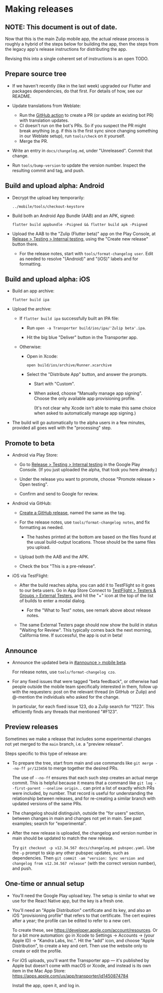 # Making releases

## NOTE: This document is out of date.

Now that this is the main Zulip mobile app, the actual release process
is roughly a hybrid of the steps below for building the app,
then the steps from the legacy app's release instructions for
distributing the app.

Revising this into a single coherent set of instructions
is an open TODO.


## Prepare source tree

* If we haven't recently (like in the last week) upgraded our
  Flutter and packages dependencies, do that first.
  For details of how, see our README.

* Update translations from Weblate:
  * Run the [GitHub action][weblate-github-action] to create a PR
    (or update an existing bot PR) with translation updates.
  * CI doesn't run on the bot's PRs.  So if you suspect the PR might
    break anything (e.g. if this is the first sync since changing
    something in our Weblate setup), run `tools/check` on it yourself.
  * Merge the PR.

* Write an entry in `docs/changelog.md`, under "Unreleased".
  Commit that change.

* Run `tools/bump-version` to update the version number.
  Inspect the resulting commit and tag, and push.

[weblate-github-action]: https://github.com/zulip/zulip-flutter/actions/workflows/update-translations.yml


## Build and upload alpha: Android

* Decrypt the upload key temporarily:

  ```
  ../mobile/tools/checkout-keystore
  ```

* Build both an Android App Bundle (AAB) and an APK, signed:

  ```
  flutter build appbundle -Psigned && flutter build apk -Psigned
  ```

* Upload the AAB to the "Zulip (Flutter beta)" app on the Play Console,
  at [Release > Testing > Internal testing][play-internaltesting],
  using the "Create new release" button there.

  * For the release notes, start with `tools/format-changelog user`.
    Edit as needed to resolve "(Android)" and "(iOS)" labels
    and for formatting.

[play-internaltesting]: https://play.google.com/console/developers/8060868091387311598/app/4972181690507348330/tracks/internal-testing


## Build and upload alpha: iOS

* Build an app archive:

  ```
  flutter build ipa
  ```

* Upload the archive:

  * If `flutter build ipa` successfully built an IPA file:

    * Run `open -a Transporter build/ios/ipa/'Zulip beta'.ipa`.

    * Hit the big blue "Deliver" button in the Transporter app.

  * Otherwise:

    * Open in Xcode:

      ```
      open build/ios/archive/Runner.xcarchive
      ```

    * Select the "Distribute App" button, and answer the prompts.

      * Start with "Custom".

      * When asked, choose "Manually manage app signing".
        Choose the only available app provisioning profile.

        (It's not clear why Xcode isn't able to make this same choice
        when asked to automatically manage app signing.)

* The build will go automatically to the alpha users in a few minutes,
  provided all goes well with the "processing" step.


## Promote to beta

* Android via Play Store:

  * Go to [Release > Testing > Internal testing][play-internaltesting]
    in the Google Play Console.  (If you just uploaded the alpha, that
    took you here already.)

  * Under the release you want to promote, choose "Promote release >
    Open testing".

  * Confirm and send to Google for review.


* Android via GitHub:

  * [Create a GitHub release](https://github.com/zulip/zulip-flutter/releases/new),
    named the same as the tag.

  * For the release notes, use `tools/format-changelog notes`,
    and fix formatting as needed.

    * The hashes printed at the bottom are based on the files found at
      the usual build-output locations.  Those should be the same
      files you upload.

  * Upload both the AAB and the APK.

  * Check the box "This is a pre-release".


* iOS via TestFlight:

  * After the build reaches alpha, you can add it to TestFlight so it
    goes to our beta users.  Go in App Store Connect to [TestFlight >
    Testers & Groups > External Testers][asc-external],
    and hit the "+" icon at the top of the list of builds to enter a
    modal dialog.

    * For the "What to Test" notes, see remark above about release notes.

  * The same External Testers page should now show the build in status
    "Waiting for Review".  This typically comes back the next morning,
    California time.  If successful, the app is out in beta!

[asc-external]: https://appstoreconnect.apple.com/apps/1672696023/testflight/groups/87223480-4e5d-4007-a3a1-542cd410546c


## Announce

* Announce the updated beta in
  [#announce > mobile beta][releases-thread].

  For release notes, use `tools/format-changelog czo`.

[releases-thread]: https://chat.zulip.org/#narrow/stream/1-announce/topic/mobile.20beta

* For any fixed issues that were tagged "beta feedback", or otherwise
  had people outside the mobile team specifically interested in them,
  follow up with the requesters: post on the relevant thread (in
  GitHub or Zulip) and @-mention the individuals who asked for the
  change.

  In particular, for each fixed issue 123, do a Zulip search for
  "f123".  This efficiently finds any threads that mentioned "#F123".


## Preview releases

Sometimes we make a release that includes some experimental changes
not yet merged to the `main` branch, i.e. a "preview release".

Steps specific to this type of release are:

* To prepare the tree, start from main and use commands like
  `git merge --no-ff pr/123456` to merge together the desired PRs.

  The use of `--no-ff` ensures that each such step creates an actual
  merge commit.  This is helpful because it means that a command like
  `git log --first-parent --oneline origin..`
  can print a list of exactly which PRs were included, by number.
  That record is useful for understanding the relationship between
  releases, and for re-creating a similar branch with updated versions
  of the same PRs.

* The changelog should distinguish, outside the "for users" section,
  between changes in main and changes not yet in main.
  See past examples; search for "experimental".

* After the new release is uploaded, the changelog and version number
  in main should be updated to match the new release.

  Try `git checkout -p v12.34.567 docs/changelog.md pubspec.yaml`.
  Use the `-p` prompt to skip any other pubspec updates, such as
  dependencies.  Then
  `git commit -am "version: Sync version and changelog from v12.34.567 release"`
  (with the correct version number), and push.


## One-time or annual setup

* You'll need the Google Play upload key.  The setup is similar to
  what we use for the React Native app, but the key is a fresh one.

* You'll need an "Apple Distribution" certificate and its key,
  and also an iOS "provisioning profile" that refers to that
  certificate.  The cert expires after a year; the profile
  can be edited to refer to a new cert.

  To create these, see <https://developer.apple.com/account/resources>.
  Or for a bit more automation: go in Xcode to Settings -> Accounts
  -> (your Apple ID) -> "Kandra Labs, Inc.".  Hit the "add" icon,
  and choose "Apple Distribution", to create a key and cert.
  Then use the website only to create or edit the profile.

* For iOS uploads, you'll want the Transporter app — it's published by
  Apple but doesn't come with macOS or Xcode, and instead is its own
  item in the Mac App Store:
  <https://apps.apple.com/us/app/transporter/id1450874784>

  Install the app, open it, and log in.

